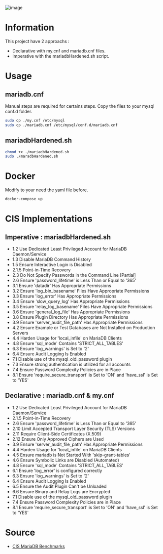 ![image](https://github.com/MikeHorn-git/mariadb-cis-benchmark/assets/123373126/9ff69eba-121e-496b-92af-ff9014cd924e)

# Information
This project have 2 approachs :
* Declarative with my.cnf and mariadb.cnf files.
* Imperative with the mariadbHardened.sh script.

# Usage
## mariadb.cnf
Manual steps are required for certains steps. Copy the files to your mysql conf.d folder.
```bash
sudo cp ./my.cnf /etc/mysql
sudo cp ./mariadb.cnf /etc/mysql/conf.d/mariadb.cnf
```

## mariadbHardened.sh
```bash
chmod +x ./mariadbHardened.sh
sudo ./maradbHardened.sh
```

# Docker
Modify to your need the yaml file before.
```bash
docker-compose up
```

# CIS Implementations
## Imperative : mariadbHardened.sh
* 1.2 Use Dedicated Least Privileged Account for MariaDB Daemon/Service
* 1.3 Disable MariaDB Command History
* 1.5 Ensure Interactive Login is Disabled
* 2.1.5 Point-in-Time Recovery
* 2.3 Do Not Specify Passwords in the Command Line [Partial]
* 2.6 Ensure 'password_lifetime' is Less Than or Equal to '365'
* 3.1 Ensure 'datadir' Has Appropriate Permissions
* 3.2 Ensure 'log_bin_basename' Files Have Appropriate Permissions
* 3.3 Ensure 'log_error' Has Appropriate Permissions
* 3.4 Ensure 'slow_query_log' Has Appropriate Permissions
* 3.5 Ensure 'relay_log_basename' Files Have Appropriate Permissions
* 3.6 Ensure 'general_log_file' Has Appropriate Permissions
* 3.8 Ensure Plugin Directory Has Appropriate Permissions
* 3.9 Ensure 'server_audit_file_path' Has Appropriate Permissions
* 4.2 Ensure Example or Test Databases are Not Installed on Production Servers
* 4.4 Harden Usage for 'local_infile' on MariaDB Clients
* 4.8 Ensure 'sql_mode' Contains 'STRICT_ALL_TABLES'
* 6.3 Ensure 'log_warnings' is Set to '2'
* 6.4 Ensure Audit Logging Is Enabled
* 7.1 Disable use of the mysql_old_password plugin
* 7.3 Ensure strong authentication is utilized for all accounts
* 7.4 Ensure Password Complexity Policies are in Place
* 8.1 Ensure 'require_secure_transport' is Set to 'ON' and 'have_ssl' is Set to 'YES'

## Declarative : mariadb.cnf & my.cnf
* 1.2 Use Dedicated Least Privileged Account for MariaDB Daemon/Service
* 2.1.5 Point-in-Time Recovery
* 2.6 Ensure 'password_lifetime' is Less Than or Equal to '365'
* 2.10 Limit Accepted Transport Layer Security (TLS) Versions
* 2.11 Require Client-Side Certificates (X.509)
* 2.12 Ensure Only Approved Ciphers are Used
* 3.9 Ensure 'server_audit_file_path' Has Appropriate Permissions
* 4.4 Harden Usage for 'local_infile' on MariaDB Clients
* 4.5 Ensure mariadb is Not Started With 'skip-grant-tables'
* 4.6 Ensure Symbolic Links are Disabled (Automated)
* 4.8 Ensure 'sql_mode' Contains 'STRICT_ALL_TABLES'
* 6.1 Ensure 'log_error' is configured correctly
* 6.3 Ensure 'log_warnings' is Set to '2'
* 6.4 Ensure Audit Logging Is Enabled
* 6.5 Ensure the Audit Plugin Can't be Unloaded
* 6.6 Ensure Binary and Relay Logs are Encrypted
* 7.1 Disable use of the mysql_old_password plugin
* 7.4 Ensure Password Complexity Policies are in Place
* 8.1 Ensure 'require_secure_transport' is Set to 'ON' and 'have_ssl' is Set to 'YES'

# Source
* [CIS MariaDB Benchmarks](https://workbench.cisecurity.org/communities/86)
